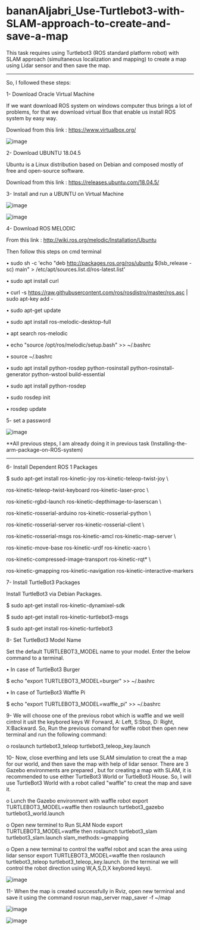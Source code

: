 # bananAljabri_Use-Turtlebot3-with-SLAM-approach-to-create-and-save-a-map

This task requires using Turtlebot3 (ROS standard platform robot) with SLAM approach (simultaneous localization and mapping) to create a map using Lidar sensor and then save the map.
_______________________
So, I followed these steps:

1- Download Oracle Virtual Machine

If we want download ROS system on windows computer thus brings a lot of problems, for that we download virtual Box that enable us install ROS system by easy way.

Download from this link : https://www.virtualbox.org/

![image](https://user-images.githubusercontent.com/81714161/130931258-7a7cda82-d33b-4ed6-b74d-145c4ab7343d.png)


2- Download UBUNTU 18.04.5

Ubuntu is a Linux distribution based on Debian and composed mostly of free and open-source software.

Download from this link : https://releases.ubuntu.com/18.04.5/

3- Install and run a UBUNTU on Virtual Machine

![image](https://user-images.githubusercontent.com/81714161/130931321-18b49762-9874-4483-83f5-bf342792a847.png)

![image](https://user-images.githubusercontent.com/81714161/130931349-e6bcac0d-515b-4c47-b65c-742048ae3b1e.png)


 
4- Download ROS MELODIC

From this link : http://wiki.ros.org/melodic/Installation/Ubuntu

Then follow this steps on cmd terminal

• sudo sh -c 'echo "deb http://packages.ros.org/ros/ubuntu $(lsb_release -sc) main" > /etc/apt/sources.list.d/ros-latest.list'

• sudo apt install curl

• curl -s https://raw.githubusercontent.com/ros/rosdistro/master/ros.asc | sudo apt-key add -

• sudo apt-get update

• sudo apt install ros-melodic-desktop-full

• apt search ros-melodic

• echo "source /opt/ros/melodic/setup.bash" >> ~/.bashrc

• source ~/.bashrc

• sudo apt install python-rosdep python-rosinstall python-rosinstall-generator python-wstool build-essential

• sudo apt install python-rosdep

• sudo rosdep init

• rosdep update

5- set a password

![image](https://user-images.githubusercontent.com/81714161/130931453-31e84033-8057-4dae-97b4-8b29f4ec6baf.png)


**All previous steps, I am already doing it in previous task (Installing-the-arm-package-on-ROS-system)
__________________

6- Install Dependent ROS 1 Packages

 
$ sudo apt-get install ros-kinetic-joy ros-kinetic-teleop-twist-joy \

  ros-kinetic-teleop-twist-keyboard ros-kinetic-laser-proc \
  
  ros-kinetic-rgbd-launch ros-kinetic-depthimage-to-laserscan \
  
  ros-kinetic-rosserial-arduino ros-kinetic-rosserial-python \
  
  ros-kinetic-rosserial-server ros-kinetic-rosserial-client \
  
  ros-kinetic-rosserial-msgs ros-kinetic-amcl ros-kinetic-map-server \
  
  ros-kinetic-move-base ros-kinetic-urdf ros-kinetic-xacro \
  
  ros-kinetic-compressed-image-transport ros-kinetic-rqt* \
  
  ros-kinetic-gmapping ros-kinetic-navigation ros-kinetic-interactive-markers
  
7- Install TurtleBot3 Packages

Install TurtleBot3 via Debian Packages.

$ sudo apt-get install ros-kinetic-dynamixel-sdk

$ sudo apt-get install ros-kinetic-turtlebot3-msgs

$ sudo apt-get install ros-kinetic-turtlebot3

 8- Set TurtleBot3 Model Name
 
Set the default TURTLEBOT3_MODEL name to your model. Enter the below command to a terminal.

•	In case of TurtleBot3 Burger

$ echo "export TURTLEBOT3_MODEL=burger" >> ~/.bashrc

•	In case of TurtleBot3 Waffle Pi

$ echo "export TURTLEBOT3_MODEL=waffle_pi" >> ~/.bashrc

9- We will choose one of the previous robot which is waffle and we weill cintrol it usit the keybored keys W: Forward, A: Left, S:Stop, D: Right, X:Backward. So, Run the previous comand for waffle robot then open new terminal and run the following command:

o	roslaunch turtlebot3_teleop turtlebot3_teleop_key.launch

10-	Now, close everthing and lets use SLAM simulation to creat the a map for our world, and then save the map with help of lidar sensor. There are 3 Gazebo environments are prepared , but for creating a map with SLAM, it is recommended to use either TurtleBot3 World or TurtleBot3 House. So, I will use TurtleBot3 World with a robot called "waffle" to creat the map and save it.

o	Lunch the Gazebo environment with waffle robot export TURTLEBOT3_MODEL=waffle then roslaunch turtlebot3_gazebo turtlebot3_world.launch

o	Open new terminel to Run SLAM Node export TURTLEBOT3_MODEL=waffle then roslaunch turtlebot3_slam turtlebot3_slam.launch slam_methods:=gmapping

o	Open a new terminal to control the waffel robot and scan the area using lidar sensor export TURTLEBOT3_MODEL=waffle then roslaunch turtlebot3_teleop turtlebot3_teleop_key.launch. (in the terminal we will control the robot direction using W,A,S,D,X keybored keys).


![image](https://user-images.githubusercontent.com/81714161/130931602-a77602b7-34b9-4830-be4b-6fca6e011c50.png)


11-	When the map is created successfully in Rviz, open new terminal and save it using the command rosrun map_server map_saver -f ~/map

![image](https://user-images.githubusercontent.com/81714161/130932146-b6406e3b-e1cc-4eb2-93fe-ac63725c1d59.png)


![image](https://user-images.githubusercontent.com/81714161/130931680-2b47b2fd-c65d-48ee-9e1d-12f5dea43538.png)

 



